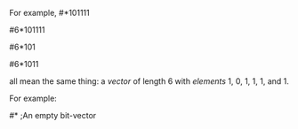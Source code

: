  



For example, #\*101111 



#6\*101111 



#6\*101 



#6\*1011 



all mean the same thing: a *vector* of length 6 with *elements* 1, 0, 1, 1, 1, and 1. 



For example: 



#\* ;An empty bit-vector  







